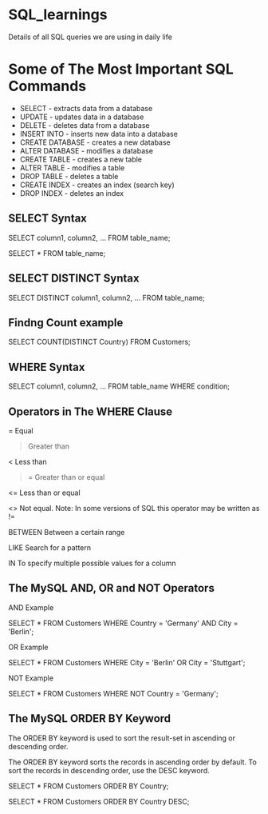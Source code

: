 # SQL_learnings
Details of all SQL queries we are using in daily life 

<h1>Some of The Most Important SQL Commands</h1>

<ul><li>SELECT - extracts data from a database</li>
<li>UPDATE - updates data in a database</li>
<li>DELETE - deletes data from a database</li>
<li>INSERT INTO - inserts new data into a database</li>
<li>CREATE DATABASE - creates a new database</li>
<li>ALTER DATABASE - modifies a database</li>
<li>CREATE TABLE - creates a new table</li>
<li>ALTER TABLE - modifies a table</li>
<li>DROP TABLE - deletes a table</li>
<li>CREATE INDEX - creates an index (search key)</li>
<li>DROP INDEX - deletes an index</li>
</ul>

<h2>SELECT Syntax</h2>
SELECT column1, column2, ...
FROM table_name;

SELECT * FROM table_name;

<h2>SELECT DISTINCT Syntax</h2>

SELECT DISTINCT column1, column2, ...
FROM table_name;

<h2>Findng Count example</h2>

SELECT COUNT(DISTINCT Country) FROM Customers;

<h2>WHERE Syntax</h2>

SELECT column1, column2, ...
FROM table_name
WHERE condition;

<h2>Operators in The WHERE Clause</h2>

= 	Equal	

 >	 Greater than	

<	 Less than
	
>=  	Greater than or equal	

<=	 Less than or equal	

<>	 Not equal. Note: In some versions of SQL this operator may be written as !=	

BETWEEN	 Between a certain range	

LIKE	 Search for a pattern	

IN	  To specify multiple possible values for a column	

<h2>The MySQL AND, OR and NOT Operators </h2>

AND Example

SELECT * FROM Customers
WHERE Country = 'Germany' AND City = 'Berlin';

OR Example

SELECT * FROM Customers
WHERE City = 'Berlin' OR City = 'Stuttgart';

NOT Example

SELECT * FROM Customers
WHERE NOT Country = 'Germany';

<h2>The MySQL ORDER BY Keyword</h2>

The ORDER BY keyword is used to sort the result-set in ascending or descending order.

The ORDER BY keyword sorts the records in ascending order by default. To sort the records in descending order, use the DESC keyword.

SELECT * FROM Customers
ORDER BY Country;

SELECT * FROM Customers
ORDER BY Country DESC;

